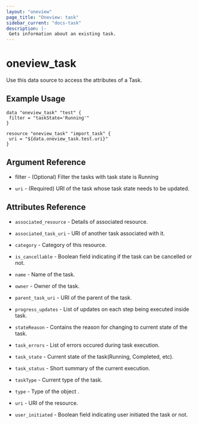 ```yaml
---
layout: "oneview"
page_title: "Oneview: task"
sidebar_current: "docs-task"
description: |-
 Gets information about an existing task.
---
```


# oneview\_task

Use this data source to access the attributes of a Task.

## Example Usage

```hcl
data "oneview_task" "test" {
 filter = "taskState='Running'"
}

resource "oneview_task" "import_task" {
 uri = "${data.oneview_task.test.uri}"
}
```

## Argument Reference

* filter - (Optional) Filter the tasks with task state is Running

* `uri` - (Required) URI of the task whose task state needs to be updated.

## Attributes Reference

* `associated_resource` - Details of associated resource.

* `associated_task_uri` - URI of another task associated with it.

* `category` - Category of this resource.

* `is_cancellable` - Boolean field indicating if the task can be cancelled or not.

* `name` - Name of the task.

* `owner` - Owner of the task.

* `parent_task_uri` - URI of the parent of the task.

* `progress_updates` - List of updates on each step being executed inside task.

* `stateReason` -  Contains the reason for changing to current state of the task.

* `task_errors` - List of errors occured during task execution.

* `task_state` - Current state of the task(Running, Completed, etc).

* `task_status` -  Short summary of the current execution.

* `taskType` - Current type of the task.

* `type` - Type of the object .

* `uri` - URI of the resource.

* `user_initiated` -  Boolean field indicating user initiated the task or not.
